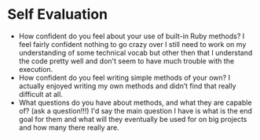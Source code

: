 # Self Evaluation

- How confident do you feel about your use of built-in Ruby methods?
I feel fairly confident nothing to go crazy over I still need to work on my understanding of some technical vocab but other then that I understand
the code pretty well and don't seem to have much trouble with the execution.
- How confident do you feel writing simple methods of your own?
I actually enjoyed writing my own methods and didn’t find that really difficult at all.
- What questions do you have about methods, and what they are capable of? (ask a question!!!)
I'd say the main question I have is what is the end goal for them and what will they eventually be used for on big projects
and how many there really are. 
